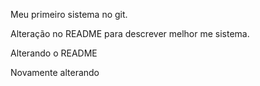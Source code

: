 Meu primeiro sistema no git.

Alteração no README para descrever melhor me sistema.

Alterando o README

Novamente alterando